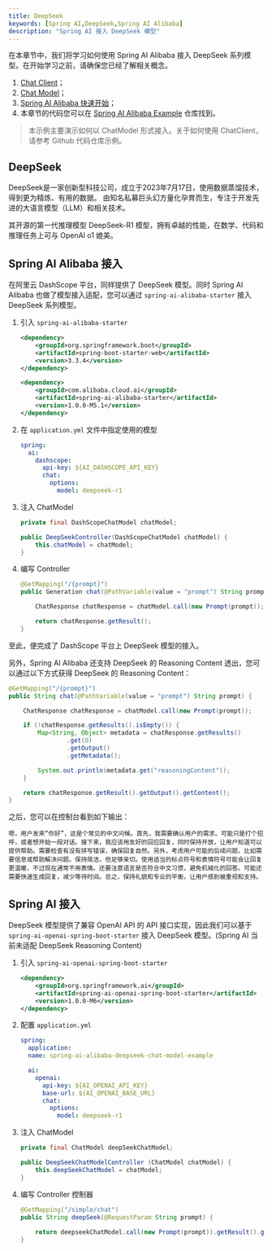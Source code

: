 ```yaml
---
title: DeepSeek
keywords: [Spring AI,DeepSeek,Spring AI Alibaba]
description: "Spring AI 接入 DeepSeek 模型"
---
```


在本章节中，我们将学习如何使用 Spring AI Alibaba 接入 DeepSeek 系列模型。在开始学习之前，请确保您已经了解相关概念。

1. [Chat Client](../tutorials/basics/chat-client.md)；
2. [Chat Model](../tutorials/basics/chat-model.md)；
3. [Spring AI Alibaba 快速开始](../get-started.md)；
4. 本章节的代码您可以在 [Spring AI Alibaba Example](https://github.com/springaialibaba/spring-ai-alibaba-examples/tree/main/spring-ai-alibaba-chat-example) 仓库找到。

> 本示例主要演示如何以 ChatModel 形式接入。关于如何使用 ChatClient，请参考 Github 代码仓库示例。

## DeepSeek 

DeepSeek是一家创新型科技公司，成立于2023年7月17日，使用数据蒸馏技术，得到更为精炼、有用的数据。 由知名私募巨头幻方量化孕育而生，专注于开发先进的大语言模型（LLM）和相关技术。

其开源的第一代推理模型 DeepSeek-R1 模型，拥有卓越的性能，在数学、代码和推理任务上可与 OpenAI o1 媲美。

## Spring AI Alibaba 接入

在阿里云 DashScope  平台，同样提供了 DeepSeek 模型。同时 Spring AI Alibaba 也做了模型接入适配，您可以通过 `spring-ai-alibaba-starter` 接入 DeepSeek 系列模型。

1. 引入 `spring-ai-alibaba-starter` 

    ```xml
    <dependency>
        <groupId>org.springframework.boot</groupId>
        <artifactId>spring-boot-starter-web</artifactId>
        <version>3.3.4</version>
    </dependency>

    <dependency>
        <groupId>com.alibaba.cloud.ai</groupId>
        <artifactId>spring-ai-alibaba-starter</artifactId>
        <version>1.0.0-M5.1</version>
    </dependency>
    ```

2. 在 `application.yml` 文件中指定使用的模型

    ```yaml
    spring:
      ai:
        dashscope:
          api-key: ${AI_DASHSCOPE_API_KEY}
          chat:
            options:
              model: deepseek-r1
    ```

3. 注入 ChatModel

    ```java
    private final DashScopeChatModel chatModel;

    public DeepSeekController(DashScopeChatModel chatModel) {
        this.chatModel = chatModel;
    }
    ```

4. 编写 Controller

    ```java
    @GetMapping("/{prompt}")
	public Generation chat(@PathVariable(value = "prompt") String prompt) {

		ChatResponse chatResponse = chatModel.call(new Prompt(prompt));

		return chatResponse.getResult();
	}
    ```

至此，便完成了 DashScope 平台上 DeepSeek 模型的接入。

另外，Spring AI Alibaba 还支持 DeepSeek 的 Reasoning Content 透出，您可以通过以下方式获得 DeepSeek 的 Reasoning Content：

```java
@GetMapping("/{prompt}")
public String chat(@PathVariable(value = "prompt") String prompt) {

    ChatResponse chatResponse = chatModel.call(new Prompt(prompt));

    if (!chatResponse.getResults().isEmpty()) {
        Map<String, Object> metadata = chatResponse.getResults()
                .get(0)
                .getOutput()
                .getMetadata();

        System.out.println(metadata.get("reasoningContent"));
    }

    return chatResponse.getResult().getOutput().getContent();
}
```

之后，您可以在控制台看到如下输出：

```text
嗯，用户发来“你好”，这是个常见的中文问候。首先，我需要确认用户的需求。可能只是打个招呼，或者想开始一段对话。接下来，我应该用友好的回应回复，同时保持开放，让用户知道可以提供帮助。需要检查有没有拼写错误，确保回复自然。另外，考虑用户可能的后续问题，比如需要信息或帮助解决问题。保持简洁，但足够亲切。使用适当的标点符号和表情符号可能会让回复更温暖，不过现在通常不用表情。还要注意语言是否符合中文习惯，避免机械化的回答。可能还需要快速生成回复，减少等待时间。总之，保持礼貌和专业的平衡，让用户感到被重视和支持。
```

## Spring AI 接入

DeepSeek 模型提供了兼容 OpenAI API 的 API 接口实现，因此我们可以基于 `spring-ai-openai-spring-boot-starter` 接入 DeepSeek 模型。(Spring AI 当前未适配 DeepSeek Reasoning Content)

1. 引入 `spring-ai-openai-spring-boot-starter`

    ```xml
    <dependency>
        <groupId>org.springframework.ai</groupId>
        <artifactId>spring-ai-openai-spring-boot-starter</artifactId>
        <version>1.0.0-M6</version>
    </dependency>
    ```

2. 配置 `application.yml`

    ```yaml
    spring:
      application:
      name: spring-ai-alibaba-deepseek-chat-model-example

      ai:
        openai:
          api-key: ${AI_OPENAI_API_KEY}
          base-url: ${AI_OPENAI_BASE_URL}
          chat:
            options:
              model: deepseek-r1
    ```

3. 注入 ChatModel

    ```java
    private final ChatModel deepSeekChatModel;

    public DeepSeekChatModelController (ChatModel chatModel) {
        this.deepSeekChatModel = chatModel;
    }
    ```

4. 编写 Controller 控制器

    ```java
    @GetMapping("/simple/chat")
    public String deepSeek(@RequestParam String prompt) {
        
        return deepseekChatModel.call(new Prompt(prompt)).getResult().getOutput().getText();
    }
    ```
